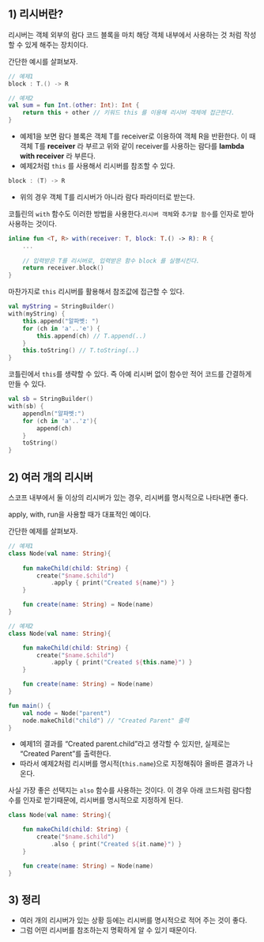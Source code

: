 ## 1) 리시버란?

리시버는 객체 외부의 람다 코드 블록을 마치 해당 객체 내부에서 사용하는 것 처럼 작성할 수 있게 해주는 장치이다.

간단한 예시를 살펴보자.

```kotlin
// 예제1
block : T.() -> R

// 예제2
val sum = fun Int.(other: Int): Int {
    return this + other // 키워드 this 를 이용해 리시버 객체에 접근한다.
}
```

- 예제1을 보면 람다 블록은 객체 T를 receiver로 이용하여 객체 R을 반환한다. 이 때 객체 T를 **receiver** 라 부르고 위와 같이 receiver를 사용하는 람다를 **lambda with receiver** 라 부른다.
- 예제2처럼 `this` 를 사용해서 리시버를 참조할 수 있다.

```kotlin
block : (T) -> R
```

- 위의 경우 객체 T를 리시버가 아니라 람다 파라미터로 받는다.

코틀린의 `with` 함수도 이러한 방법을 사용한다.`리시버 객체`와 `추가할 함수`를 인자로 받아 사용하는 것이다.

```kotlin
inline fun <T, R> with(receiver: T, block: T.() -> R): R {
    ...
    
    // 입력받은 T를 리시버로, 입력받은 함수 block 를 실행시킨다.
    return receiver.block()
}
```

마찬가지로 `this` 리시버를 활용해서 참조값에 접근할 수 있다.

```kotlin
val myString = StringBuilder()
with(myString) {
    this.append("알파벳: ")
    for (ch in 'a'..'e') {
        this.append(ch) // T.append(..)
    }
    this.toString() // T.toString(..)
}
```

코틀린에서 `this`를 생략할 수 있다. 즉 아예 리시버 없이 함수만 적어 코드를 간결하게 만들 수 있다.

```kotlin
val sb = StringBuilder()
with(sb) { 
    appendln("알파벳:")
    for (ch in 'a'..'z'){
        append(ch)
    }
    toString()
}
```

## 2) 여러 개의 리시버

스코프 내부에서 둘 이상의 리시버가 있는 경우, 리시버를 명시적으로 나타내면 좋다. 

apply, with, run을 사용할 때가 대표적인 예이다.

간단한 예제를 살펴보자.

```kotlin
// 예제1
class Node(val name: String){
    
    fun makeChild(child: String) {
        create("$name.$child")
            .apply { print("Created ${name}") }
    }

    fun create(name: String) = Node(name)
}

// 예제2
class Node(val name: String){

    fun makeChild(child: String) {
        create("$name.$child")
            .apply { print("Created ${this.name}") }
    }

    fun create(name: String) = Node(name)
}

fun main() {
    val node = Node("parent")
    node.makeChild("child") // "Created Parent" 출력
}
```

- 예제1의 결과를 “Created parent.child”라고 생각할 수 있지만, 실제로는 “Created Parent”를 출력한다.
- 따라서 예제2처럼 리시버를 명시적(`this.name`)으로 지정해줘야 올바른 결과가 나온다.

사실 가장 좋은 선택지는 `also` 함수를 사용하는 것이다. 이 경우 아래 코드처럼 람다함수를 인자로 받기때문에, 리시버를 명시적으로 지정하게 된다.

```kotlin
class Node(val name: String){

    fun makeChild(child: String) {
        create("$name.$child")
            .also { print("Created ${it.name}") }
    }

    fun create(name: String) = Node(name)
}
```

## 3) 정리

- 여러 개의 리시버가 있는 상황 등에는 리시버를 명시적으로 적어 주는 것이 좋다.
- 그럼 어떤 리시버를 참조하는지 명확하게 알 수 있기 때문이다.
